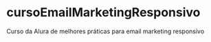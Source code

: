 # cursoEmailMarketingResponsivo
 Curso da Alura de melhores práticas para email marketing responsivo
